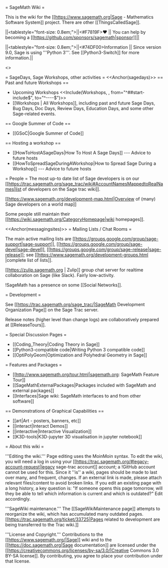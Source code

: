 = SageMath Wiki =

This is the wiki for the [[https://www.sagemath.org|Sage - Mathematics Software System]] project. There are other [[ThingsCalledSage]].

||<tablestyle="font-size: 0.8em;">||<#F7819F>❤ || You can help by becoming a [[https://github.com/sponsors/sagemath|sponsor]]||


||<tablestyle="font-size: 0.8em;">||<#74DF00>Information || Since version 9.0, Sage is using '''Python 3'''. See [[Python3-Switch]] for more information.||

<<TableOfContents>>

= SageDays, Sage Workshops, other activities =
<<Anchor(sagedays)>>
== Past and future Workshops ==
 * Upcoming Workshops
 <<Include(Workshops, , from="^##start-include$", to="^----$")>>
 * [[Workshops | All Workshops]], including past and future Sage Days, Bug Days, Doc Days, Review Days, Education Days, and some other Sage-related events.

== Google Summer of Code ==

 * [[GSoC|Google Summer of Code]]

== Hosting a workshop ==
 * [[HowToHostASageDays|How To Host A Sage Days]] --- Advice to future hosts
 * [[HowToSpreadSageDuringAWorkshop|How to Spread Sage During a Workshop]] --- Advice to future hosts

= People =
The most up-to date list of Sage developers is on our [[https://trac.sagemath.org/sage_trac/wiki#AccountNamesMappedtoRealNames|list of developers on the Sage trac wiki]].

[[https://www.sagemath.org/development-map.html|Overview of (many) Sage developers on a world map]]

Some people still maintain their [[https://wiki.sagemath.org/CategoryHomepage|wiki homepages]].

<<Anchor(messagingsites)>>
= Mailing Lists / Chat Rooms =

The main active mailing lists are [[https://groups.google.com/group/sage-support|sage-support]], [[https://groups.google.com/group/sage-devel|sage-devel]], [[https://groups.google.com/group/sage-release|sage-release]]; see [[https://www.sagemath.org/development-groups.html |complete list of lists]].

[[https://zulip.sagemath.org | Zulip]] group chat server for realtime collaboration on Sage (like Slack).  Fairly low-activity.

!SageMath has a presence on some [[Social Networks]].

= Development =

See [[https://trac.sagemath.org/sage_trac/|SageMath Development Organization Page]] on the Sage Trac server.

Release notes (higher level than change logs) are collaboratively prepared at [[ReleaseTours]].

= Special Discussion Pages =

 * [[Coding_Theory|Coding Theory in Sage]]
 * [[Python3-compatible code|Writing Python 3 compatible code]]
 * [[OptiPolyGeom|Optimization and Polyhedral Geometry in Sage]]

= Features and Packages =

 * [[http://www.sagemath.org/tour.html|sagemath.org: SageMath Feature Tour]]
 * [[SageMathExternalPackages|Packages included with SageMath and external packages]]
 * [[Interfaces|Sage wiki: SageMath interfaces to and from other software]]

== Demonstrations of Graphical Capabilities ==
 * [[art|Art - posters, banners, etc]]
 * [[interact|Interact Demos]]
 * [[interactive|Interactive Visualization]]
 * [[K3D-tools|K3D-jupyter 3D visualisation in jupyter notebook]]

= About this wiki =

'''Editing the wiki.''' Page editing uses the MoinMoin syntax. To edit the wiki, you will need a log in using your [[https://trac.sagemath.org/#legacy-account-request|legacy sage-trac account]] account; a !GitHub account cannot be used for this. Since it ''is'' a wiki, pages should be made to last over many, and frequent, changes. If an external link is made, please attach relevant files/content to avoid broken links. If you edit an existing page with a long history, a key question is: "If someone opens this page tomorrow, will they be able to tell which information is current and which is outdated?" Edit accordingly.

'''SageWiki maintenance.''' The [[SageWikiMaintenance page]] attempts to reorganize the wiki, which has accumulated many outdated pages. [[https://trac.sagemath.org/ticket/33725|Pages related to development are being transferred to the Trac wiki.]]

'''License and Copyright.''' Contributions to the [[https://www.sagemath.org/|Sage]] wiki and to the [[https://doc.sagemath.org|Sage documentation]] are licensed under the [[https://creativecommons.org/licenses/by-sa/3.0/|Creative Commons 3.0 BY-SA license]]. By contributing, you agree to place your contribution under that license.
